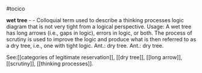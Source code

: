 #tocico

<b>wet tree</b> - - Colloquial term used to describe a thinking processes logic diagram that is not very tight from a logical perspective. 
Usage: A wet tree has long arrows (i.e., gaps in logic),  errors in logic, or both.  The process of scrutiny is used to improve the logic and produce what is then referred to as a dry tree, i.e., one with tight logic. Ant.: dry tree. Ant.: dry tree. 



See:[[categories of legitimate reservation]], [[dry tree]], [[long arrow]], [[scrutiny]], [[thinking processes]].




